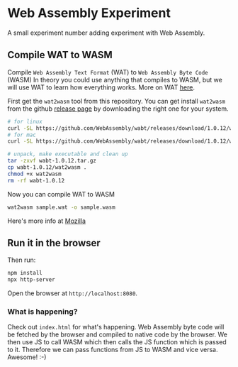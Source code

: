 # Web Assembly Experiment

A small experiment number adding experiment with Web Assembly.

## Compile WAT to WASM

Compile `Web Assembly Text Format` (WAT) to `Web Assembly Byte Code` (WASM)
In theory you could use anything that compiles to WASM, but we will use WAT
to learn how everything works. More on WAT [here](https://developer.mozilla.org/en-US/docs/WebAssembly/Understanding_the_text_format).

First get the `wat2wasm` tool from this repository.
You can get install `wat2wasm` from the github [release page](https://github.com/WebAssembly/wabt/releases/)
by downloading the right one for your system.

```sh
# for linux
curl -SL https://github.com/WebAssembly/wabt/releases/download/1.0.12/wabt-1.0.12-linux.tar.gz -o wabt-1.0.12.tar.gz
# for mac
curl -SL https://github.com/WebAssembly/wabt/releases/download/1.0.12/wabt-1.0.12-osx.tar.gz -o wabt-1.0.12.tar.gz

# unpack, make executable and clean up
tar -zxvf wabt-1.0.12.tar.gz
cp wabt-1.0.12/wat2wasm .
chmod +x wat2wasm
rm -rf wabt-1.0.12
```

Now you can compile WAT to WASM
```sh
wat2wasm sample.wat -o sample.wasm
```

Here's more info at [Mozilla](https://developer.mozilla.org/en-US/docs/WebAssembly/Text_format_to_wasm)

## Run it in the browser

Then run:
```sh
npm install
npx http-server
```

Open the browser at `http://localhost:8080`.

### What is happening?

Check out `index.html` for what's happening.
Web Assembly byte code will be fetched by the browser and compiled
to native code by the browser. We then use JS to call WASM which then
calls the JS function which is passed to it. Therefore we can pass functions from
JS to WASM and vice versa. Awesome! :-)
